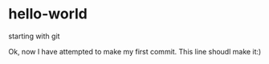 # hello-world
starting with git

Ok, now I have attempted to make my first commit. This line shoudl make it:)
